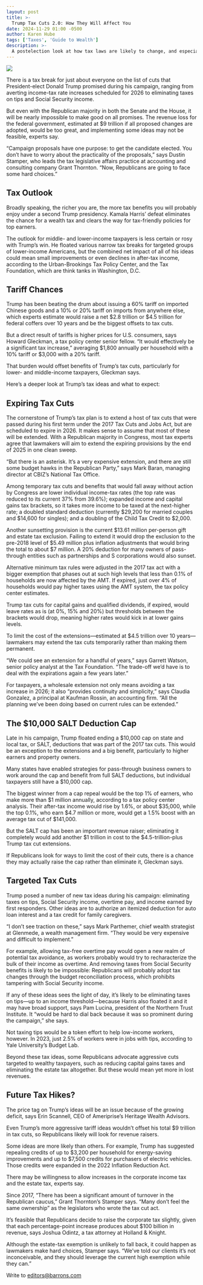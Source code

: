 ```yaml
---
layout: post
title: >-
  Trump Tax Cuts 2.0: How They Will Affect You
date: 2024-11-29 01:00 -0500
author: Karen Hube
tags: ['Taxes', 'Guide to Wealth']
description: >-
  A postelection look at how tax laws are likely to change, and especially the outlook for the 2017 tax cuts.
---
```





 


 








![](https://images.barrons.com/im-74634158?width=548&height=365)






There is a tax break for just about everyone on the list of cuts that President-elect Donald Trump promised during his campaign, ranging from averting income-tax rate increases scheduled for 2026 to eliminating taxes on tips and Social Security income. 


But even with the Republican majority in both the Senate and the House, it will be nearly impossible to make good on all promises. The revenue loss for the federal government, estimated at \$9 trillion if all proposed changes are adopted, would be too great, and implementing some ideas may not be feasible, experts say.


 “Campaign proposals have one purpose: to get the candidate elected. You don’t have to worry about the practicality of the proposals,” says Dustin Stamper, who leads the tax legislative affairs practice at accounting and consulting company Grant Thornton. “Now, Republicans are going to face some hard choices.”


Tax Outlook
-----------

 Broadly speaking, the richer you are, the more tax benefits you will probably enjoy under a second Trump presidency. Kamala Harris’ defeat eliminates the chance for a wealth tax and clears the way for tax-friendly policies for top earners.


The outlook for middle- and lower-income taxpayers is less certain or rosy with Trump’s win. He floated various narrow tax breaks for targeted groups of lower-income Americans, but the combined net impact of all of his ideas could mean small improvements or even declines in after-tax income, according to the Urban-Brookings Tax Policy Center, and the Tax Foundation, which are think tanks in Washington, D.C.


Tariff Chances
--------------

 Trump has been beating the drum about issuing a 60% tariff on imported Chinese goods and a 10% or 20% tariff on imports from anywhere else, which experts estimate would raise a net \$2.8 trillion or \$4.5 trillion for federal coffers over 10 years and be the biggest offsets to tax cuts.


But a direct result of tariffs is higher prices for U.S. consumers, says Howard Gleckman, a tax policy center senior fellow. “It would effectively be a significant tax increase,” averaging \$1,800 annually per household with a 10% tariff or \$3,000 with a 20% tariff. 





That burden would offset benefits of Trump’s tax cuts, particularly for lower- and middle-income taxpayers, Gleckman says. 


Here’s a deeper look at Trump’s tax ideas and what to expect:


Expiring Tax Cuts
-----------------

 The cornerstone of Trump’s tax plan is to extend a host of tax cuts that were passed during his first term under the 2017 Tax Cuts and Jobs Act, but are scheduled to expire in 2026. It makes sense to assume that most of these will be extended. With a Republican majority in Congress, most tax experts agree that lawmakers will aim to extend the expiring provisions by the end of 2025 in one clean sweep.


“But there is an asterisk. It’s a very expensive extension, and there are still some budget hawks in the Republican Party,” says Mark Baran, managing director at CBIZ’s National Tax Office.


Among temporary tax cuts and benefits that would fall away without action by Congress are lower individual income-tax rates (the top rate was reduced to its current 37% from 39.6%); expanded income and capital gains tax brackets, so it takes more income to be taxed at the next-higher rate; a doubled standard deduction (currently \$29,200 for married couples and \$14,600 for singles); and a doubling of the Child Tax Credit to \$2,000.





Another sunsetting provision is the current \$13.61 million per-person gift and estate tax exclusion. Failing to extend it would drop the exclusion to the pre-2018 level of \$5.49 million plus inflation adjustments that would bring the total to about \$7 million. A 20% deduction for many owners of pass-through entities such as partnerships and S corporations would also sunset.


Alternative minimum tax rules were adjusted in the 2017 tax act with a bigger exemption that phases out at such high levels that less than 0.1% of households are now affected by the AMT. If expired, just over 4% of households would pay higher taxes using the AMT system, the tax policy center estimates.


Trump tax cuts for capital gains and qualified dividends, if expired, would leave rates as is (at 0%, 15% and 20%) but thresholds between the brackets would drop, meaning higher rates would kick in at lower gains levels.


To limit the cost of the extensions—estimated at \$4.5 trillion over 10 years—lawmakers may extend the tax cuts temporarily rather than making them permanent. 


“We could see an extension for a handful of years,” says Garrett Watson, senior policy analyst at the Tax Foundation. “The trade-off we’d have is to deal with the expirations again a few years later.” 


For taxpayers, a wholesale extension not only means avoiding a tax increase in 2026; it also “provides continuity and simplicity,” says Claudia Gonzalez, a principal at Kaufman Rossin, an accounting firm. “All the planning we’ve been doing based on current rules can be extended.” 


The \$10,000 SALT Deduction Cap
-------------------------------

 Late in his campaign, Trump floated ending a \$10,000 cap on state and local tax, or SALT, deductions that was part of the 2017 tax cuts. This would be an exception to the extensions and a big benefit, particularly to higher earners and property owners.


Many states have enabled strategies for pass-through business owners to work around the cap and benefit from full SALT deductions, but individual taxpayers still have a \$10,000 cap.


The biggest winner from a cap repeal would be the top 1% of earners, who make more than \$1 million annually, according to a tax policy center analysis. Their after-tax income would rise by 1.6%, or about \$35,000, while the top 0.1%, who earn \$4.7 million or more, would get a 1.5% boost with an average tax cut of \$141,000.


But the SALT cap has been an important revenue raiser; eliminating it completely would add another \$1 trillion in cost to the \$4.5-trillion-plus Trump tax cut extensions.


If Republicans look for ways to limit the cost of their cuts, there is a chance they may actually raise the cap rather than eliminate it, Gleckman says. 


Targeted Tax Cuts
-----------------

 Trump posed a number of new tax ideas during his campaign: eliminating taxes on tips, Social Security income, overtime pay, and income earned by first responders. Other ideas are to authorize an itemized deduction for auto loan interest and a tax credit for family caregivers. 


“I don’t see traction on these,” says Mark Parthemer, chief wealth strategist at Glenmede, a wealth management firm. “They would be very expensive and difficult to implement.”


For example, allowing tax-free overtime pay would open a new realm of potential tax avoidance, as workers probably would try to recharacterize the bulk of their income as overtime. And removing taxes from Social Security benefits is likely to be impossible: Republicans will probably adopt tax changes through the budget reconciliation process, which prohibits tampering with Social Security income.


If any of these ideas sees the light of day, it’s likely to be eliminating taxes on tips—up to an income threshold—because Harris also floated it and it may have broad support, says Pam Lucina, president of the Northern Trust Institute. It “would be hard to dial back because it was so prominent during the campaign,” she says. 


Not taxing tips would be a token effort to help low-income workers, however. In 2023, just 2.5% of workers were in jobs with tips, according to Yale University’s Budget Lab.


Beyond these tax ideas, some Republicans advocate aggressive cuts targeted to wealthy taxpayers, such as reducing capital gains taxes and eliminating the estate tax altogether. But these would mean yet more in lost revenues.


Future Tax Hikes?
-----------------

 The price tag on Trump’s ideas will be an issue because of the growing deficit, says Erin Scannell, CEO of Ameriprise’s Heritage Wealth Advisors. 


Even Trump’s more aggressive tariff ideas wouldn’t offset his total \$9 trillion in tax cuts, so Republicans likely will look for revenue raisers.


Some ideas are more likely than others. For example, Trump has suggested repealing credits of up to \$3,200 per household for energy-saving improvements and up to \$7,500 credits for purchasers of electric vehicles. Those credits were expanded in the 2022 Inflation Reduction Act.


There may be willingness to allow increases in the corporate income tax and the estate tax, experts say.


Since 2017, “There has been a significant amount of turnover in the Republican caucus,” Grant Thornton’s Stamper says. “Many don’t feel the same ownership” as the legislators who wrote the tax cut act.


It’s feasible that Republicans decide to raise the corporate tax slightly, given that each percentage-point increase produces about \$100 billion in revenue, says Joshua Odintz, a tax attorney at Holland & Knight. 


Although the estate-tax exemption is unlikely to fall back, it could happen as lawmakers make hard choices, Stamper says. “We’ve told our clients it’s not inconceivable, and they should leverage the current high exemption while they can.”


Write to [editors@barrons.com](mailto:editors@barrons.com)









